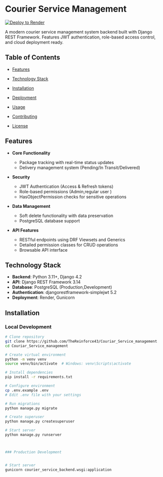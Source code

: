 # Courier Service Management

[![Deploy to Render](https://render.com/images/deploy-to-render-button.svg)](https://couriar-service-management.onrender.com/)

A modern courier service management system backend built with Django REST Framework. Features JWT authentication, role-based access control, and cloud deployment ready.

## Table of Contents
- [Features](#features)
- [Technology Stack](#technology-stack)
- [Installation](#installation)
- [Deployment](#deployment)
- [Usage](#usage)

- [Contributing](#contributing)
- [License](#license)

## Features
- **Core Functionality**
  - Package tracking with real-time status updates
  - Delivery management system (Pending/In Transit/Delivered)
  
- **Security**
  - JWT Authentication (Access & Refresh tokens)
  - Role-based permissions (Admin,regular user )
  - HasObjectPermission checks for sensitive operations
- **Data Management**
  - Soft delete functionality with data preservation
  - PostgreSQL database support
- **API Features**
  - RESTful endpoints using DRF Viewsets and Generics
  - Detailed permission classes for CRUD operations
  - Browsable API interface

## Technology Stack
- **Backend**: Python 3.11+, Django 4.2
- **API**: Django REST Framework 3.14
- **Database**: PostgreSQL (Production,Development)
- **Authentication**: djangorestframework-simplejwt 5.2
- **Deployment**: Render, Gunicorn 

## Installation
### Local Development
```bash
# Clone repository
git clone https://github.com/TheReinforce43/Couriar_Service_management.git
cd Couriar_Service_management

# Create virtual environment
python -m venv venv
source venv/bin/activate  # Windows: venv\Scripts\activate

# Install dependencies
pip install -r requirements.txt

# Configure environment
cp .env.example .env
# Edit .env file with your settings

# Run migrations
python manage.py migrate

# Create superuser
python manage.py createsuperuser

# Start server
python manage.py runserver



### Production Development


# Start server
gunicorn courier_service_backend.wsgi:application


